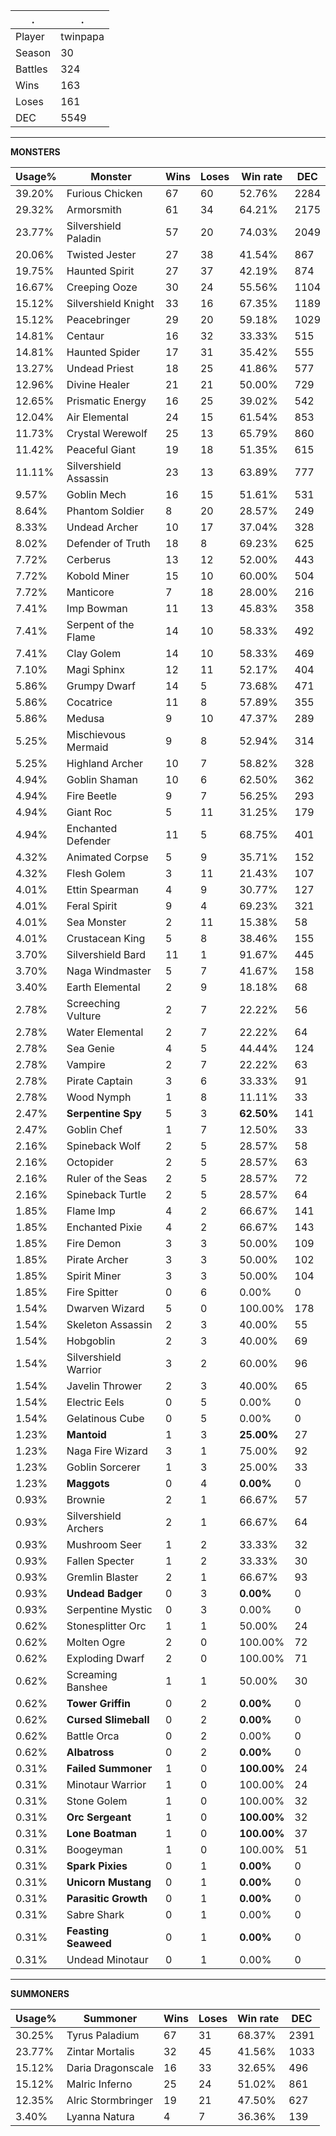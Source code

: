 .|.
|-|-
Player|twinpapa
Season|30
Battles|324
Wins|163
Loses|161
DEC|5549

---
**MONSTERS**

Usage%|Monster|Wins|Loses|Win rate|DEC|
-|-|-|-|-|-|
39.20%|Furious Chicken|67|60|52.76%|2284|
29.32%|Armorsmith|61|34|64.21%|2175|
23.77%|Silvershield Paladin|57|20|74.03%|2049|
20.06%|Twisted Jester|27|38|41.54%|867|
19.75%|Haunted Spirit|27|37|42.19%|874|
16.67%|Creeping Ooze|30|24|55.56%|1104|
15.12%|Silvershield Knight|33|16|67.35%|1189|
15.12%|Peacebringer|29|20|59.18%|1029|
14.81%|Centaur|16|32|33.33%|515|
14.81%|Haunted Spider|17|31|35.42%|555|
13.27%|Undead Priest|18|25|41.86%|577|
12.96%|Divine Healer|21|21|50.00%|729|
12.65%|Prismatic Energy|16|25|39.02%|542|
12.04%|Air Elemental|24|15|61.54%|853|
11.73%|Crystal Werewolf|25|13|65.79%|860|
11.42%|Peaceful Giant|19|18|51.35%|615|
11.11%|Silvershield Assassin|23|13|63.89%|777|
9.57%|Goblin Mech|16|15|51.61%|531|
8.64%|Phantom Soldier|8|20|28.57%|249|
8.33%|Undead Archer|10|17|37.04%|328|
8.02%|Defender of Truth|18|8|69.23%|625|
7.72%|Cerberus|13|12|52.00%|443|
7.72%|Kobold Miner|15|10|60.00%|504|
7.72%|Manticore|7|18|28.00%|216|
7.41%|Imp Bowman|11|13|45.83%|358|
7.41%|Serpent of the Flame|14|10|58.33%|492|
7.41%|Clay Golem|14|10|58.33%|469|
7.10%|Magi Sphinx|12|11|52.17%|404|
5.86%|Grumpy Dwarf|14|5|73.68%|471|
5.86%|Cocatrice|11|8|57.89%|355|
5.86%|Medusa|9|10|47.37%|289|
5.25%|Mischievous Mermaid|9|8|52.94%|314|
5.25%|Highland Archer|10|7|58.82%|328|
4.94%|Goblin Shaman|10|6|62.50%|362|
4.94%|Fire Beetle|9|7|56.25%|293|
4.94%|Giant Roc|5|11|31.25%|179|
4.94%|Enchanted Defender|11|5|68.75%|401|
4.32%|Animated Corpse|5|9|35.71%|152|
4.32%|Flesh Golem|3|11|21.43%|107|
4.01%|Ettin Spearman|4|9|30.77%|127|
4.01%|Feral Spirit|9|4|69.23%|321|
4.01%|Sea Monster|2|11|15.38%|58|
4.01%|Crustacean King|5|8|38.46%|155|
3.70%|Silvershield Bard|11|1|91.67%|445|
3.70%|Naga Windmaster|5|7|41.67%|158|
3.40%|Earth Elemental|2|9|18.18%|68|
2.78%|Screeching Vulture|2|7|22.22%|56|
2.78%|Water Elemental|2|7|22.22%|64|
2.78%|Sea Genie|4|5|44.44%|124|
2.78%|Vampire|2|7|22.22%|63|
2.78%|Pirate Captain|3|6|33.33%|91|
2.78%|Wood Nymph|1|8|11.11%|33|
2.47%|**Serpentine Spy**|5|3|**62.50%**|141|
2.47%|Goblin Chef|1|7|12.50%|33|
2.16%|Spineback Wolf|2|5|28.57%|58|
2.16%|Octopider|2|5|28.57%|63|
2.16%|Ruler of the Seas|2|5|28.57%|72|
2.16%|Spineback Turtle|2|5|28.57%|64|
1.85%|Flame Imp|4|2|66.67%|141|
1.85%|Enchanted Pixie|4|2|66.67%|143|
1.85%|Fire Demon|3|3|50.00%|109|
1.85%|Pirate Archer|3|3|50.00%|102|
1.85%|Spirit Miner|3|3|50.00%|104|
1.85%|Fire Spitter|0|6|0.00%|0|
1.54%|Dwarven Wizard|5|0|100.00%|178|
1.54%|Skeleton Assassin|2|3|40.00%|55|
1.54%|Hobgoblin|2|3|40.00%|69|
1.54%|Silvershield Warrior|3|2|60.00%|96|
1.54%|Javelin Thrower|2|3|40.00%|65|
1.54%|Electric Eels|0|5|0.00%|0|
1.54%|Gelatinous Cube|0|5|0.00%|0|
1.23%|**Mantoid**|1|3|**25.00%**|27|
1.23%|Naga Fire Wizard|3|1|75.00%|92|
1.23%|Goblin Sorcerer|1|3|25.00%|33|
1.23%|**Maggots**|0|4|**0.00%**|0|
0.93%|Brownie|2|1|66.67%|57|
0.93%|Silvershield Archers|2|1|66.67%|64|
0.93%|Mushroom Seer|1|2|33.33%|32|
0.93%|Fallen Specter|1|2|33.33%|30|
0.93%|Gremlin Blaster|2|1|66.67%|93|
0.93%|**Undead Badger**|0|3|**0.00%**|0|
0.93%|Serpentine Mystic|0|3|0.00%|0|
0.62%|Stonesplitter Orc|1|1|50.00%|24|
0.62%|Molten Ogre|2|0|100.00%|72|
0.62%|Exploding Dwarf|2|0|100.00%|71|
0.62%|Screaming Banshee|1|1|50.00%|30|
0.62%|**Tower Griffin**|0|2|**0.00%**|0|
0.62%|**Cursed Slimeball**|0|2|**0.00%**|0|
0.62%|Battle Orca|0|2|0.00%|0|
0.62%|**Albatross**|0|2|**0.00%**|0|
0.31%|**Failed Summoner**|1|0|**100.00%**|24|
0.31%|Minotaur Warrior|1|0|100.00%|24|
0.31%|Stone Golem|1|0|100.00%|32|
0.31%|**Orc Sergeant**|1|0|**100.00%**|32|
0.31%|**Lone Boatman**|1|0|**100.00%**|37|
0.31%|Boogeyman|1|0|100.00%|51|
0.31%|**Spark Pixies**|0|1|**0.00%**|0|
0.31%|**Unicorn Mustang**|0|1|**0.00%**|0|
0.31%|**Parasitic Growth**|0|1|**0.00%**|0|
0.31%|Sabre Shark|0|1|0.00%|0|
0.31%|**Feasting Seaweed**|0|1|**0.00%**|0|
0.31%|Undead Minotaur|0|1|0.00%|0|

---
**SUMMONERS**

Usage%|Summoner|Wins|Loses|Win rate|DEC|
-|-|-|-|-|-|
30.25%|Tyrus Paladium|67|31|68.37%|2391|
23.77%|Zintar Mortalis|32|45|41.56%|1033|
15.12%|Daria Dragonscale|16|33|32.65%|496|
15.12%|Malric Inferno|25|24|51.02%|861|
12.35%|Alric Stormbringer|19|21|47.50%|627|
3.40%|Lyanna Natura|4|7|36.36%|139|
